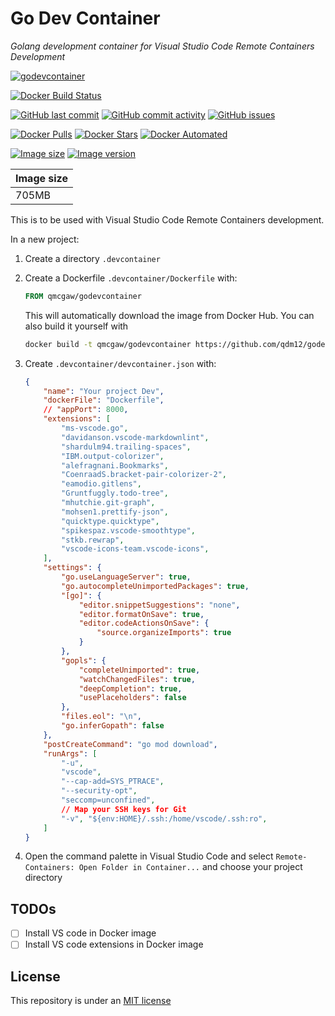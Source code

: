 # Go Dev Container

*Golang development container for Visual Studio Code Remote Containers Development*

[![godevcontainer](https://github.com/qdm12/godevcontainer/raw/master/title.png)](https://hub.docker.com/r/qmcgaw/godevcontainer)

[![Docker Build Status](https://img.shields.io/docker/cloud/build/qmcgaw/godevcontainer.svg)](https://hub.docker.com/r/qmcgaw/godevcontainer)

[![GitHub last commit](https://img.shields.io/github/last-commit/qdm12/godevcontainer.svg)](https://github.com/qdm12/godevcontainer/issues)
[![GitHub commit activity](https://img.shields.io/github/commit-activity/y/qdm12/godevcontainer.svg)](https://github.com/qdm12/godevcontainer/issues)
[![GitHub issues](https://img.shields.io/github/issues/qdm12/godevcontainer.svg)](https://github.com/qdm12/godevcontainer/issues)

[![Docker Pulls](https://img.shields.io/docker/pulls/qmcgaw/godevcontainer.svg)](https://hub.docker.com/r/qmcgaw/godevcontainer)
[![Docker Stars](https://img.shields.io/docker/stars/qmcgaw/godevcontainer.svg)](https://hub.docker.com/r/qmcgaw/godevcontainer)
[![Docker Automated](https://img.shields.io/docker/cloud/automated/qmcgaw/godevcontainer.svg)](https://hub.docker.com/r/qmcgaw/godevcontainer)

[![Image size](https://images.microbadger.com/badges/image/qmcgaw/godevcontainer.svg)](https://microbadger.com/images/qmcgaw/godevcontainer)
[![Image version](https://images.microbadger.com/badges/version/qmcgaw/godevcontainer.svg)](https://microbadger.com/images/qmcgaw/godevcontainer)

| Image size |
| --- |
| 705MB |

This is to be used with Visual Studio Code Remote Containers development.

In a new project:

1. Create a directory `.devcontainer`
1. Create a Dockerfile `.devcontainer/Dockerfile` with:

    ```Dockerfile
    FROM qmcgaw/godevcontainer
    ```

    This will automatically download the image from Docker Hub.
    You can also build it yourself with

    ```sh
    docker build -t qmcgaw/godevcontainer https://github.com/qdm12/godevcontainer.git
    ```

1. Create `.devcontainer/devcontainer.json` with:

    ```json
    {
        "name": "Your project Dev",
        "dockerFile": "Dockerfile",
        // "appPort": 8000,
        "extensions": [
            "ms-vscode.go",
            "davidanson.vscode-markdownlint",
            "shardulm94.trailing-spaces",
            "IBM.output-colorizer",
            "alefragnani.Bookmarks",
            "CoenraadS.bracket-pair-colorizer-2",
            "eamodio.gitlens",
            "Gruntfuggly.todo-tree",
            "mhutchie.git-graph",
            "mohsen1.prettify-json",
            "quicktype.quicktype",
            "spikespaz.vscode-smoothtype",
            "stkb.rewrap",
            "vscode-icons-team.vscode-icons",
        ],
        "settings": {
            "go.useLanguageServer": true,
            "go.autocompleteUnimportedPackages": true,
            "[go]": {
                "editor.snippetSuggestions": "none",
                "editor.formatOnSave": true,
                "editor.codeActionsOnSave": {
                    "source.organizeImports": true
                }
            },
            "gopls": {
                "completeUnimported": true,
                "watchChangedFiles": true,
                "deepCompletion": true,
                "usePlaceholders": false
            },
            "files.eol": "\n",
            "go.inferGopath": false
        },
        "postCreateCommand": "go mod download",
        "runArgs": [
            "-u",
            "vscode",
            "--cap-add=SYS_PTRACE",
            "--security-opt",
            "seccomp=unconfined",
            // Map your SSH keys for Git
            "-v", "${env:HOME}/.ssh:/home/vscode/.ssh:ro",
        ]
    }
    ```

1. Open the command palette in Visual Studio Code and select `Remote-Containers: Open Folder in Container...` and
choose your project directory

## TODOs

- [ ] Install VS code in Docker image
- [ ] Install VS code extensions in Docker image

## License

This repository is under an [MIT license](https://github.com/qdm12/godevcontainer/master/LICENSE)

